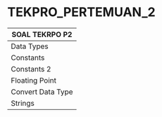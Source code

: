 # TEKPRO_PERTEMUAN_2

| SOAL TEKRPO P2 |
| -------------  |
| Data Types     |
| Constants      |
| Constants 2    |
| Floating Point |
| Convert Data Type   |
| Strings        |
